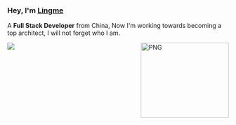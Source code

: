 ### Hey, I'm [Lingme](https://lingmin.me/)

A <b>Full Stack Developer</b> from China, Now I'm working towards becoming a top architect, I will not forget who I am.

<img align="right" margin-right="50px" width="200" height="172" alt="PNG" src="https://my-blog-oss.oss-cn-hangzhou.aliyuncs.com/uPic/github-resume-image4.png" />

![](https://github-readme-stats.vercel.app/api?username=lingme&show_icons=false&hide_border=true)
